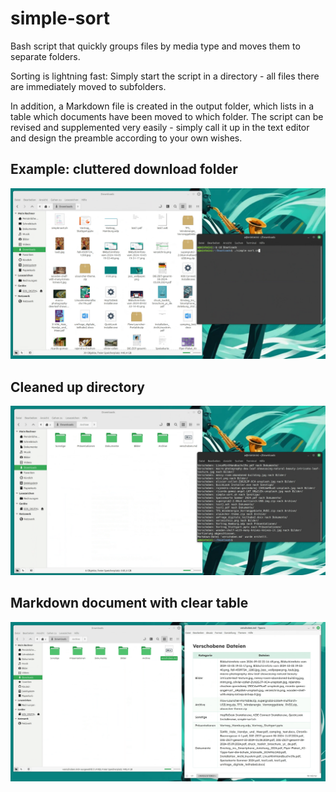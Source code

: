 # simple-sort

Bash script that quickly groups files by media type and moves them to separate folders.

Sorting is lightning fast: Simply start the script in a directory - all files there are immediately moved to subfolders. 

In addition, a Markdown file is created in the output folder, which lists in a table which documents have been moved to which folder.
The script can be revised and supplemented very easily - simply call it up in the text editor and design the preamble according to your own wishes.

## Example: cluttered download folder

![](assets/simple-sort1.png)

## Cleaned up directory

![](assets/simple-sort2.png)

## Markdown document with clear table

![](assets/simple-sort3.png)
